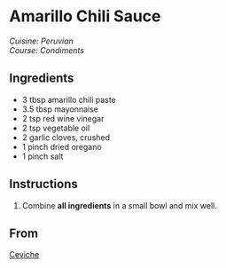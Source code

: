 # Amarillo Chili Sauce

_Cuisine:  Peruvian_<br />
_Course:  Condiments_

## Ingredients

- 3 tbsp amarillo chili paste
- 3.5 tbsp mayonnaise
- 2 tsp red wine vinegar
- 2 tsp vegetable oil
- 2 garlic cloves, crushed
- 1 pinch dried oregano
- 1 pinch salt

## Instructions

1. Combine **all ingredients** in a small bowl and mix well.

## From

[Ceviche](https://www.amazon.com/Ceviche-Martin-Morales/dp/0297868616)